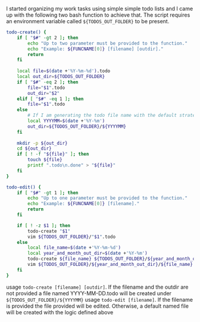 I started organizing my work tasks using simple simple todo lists and I came up with the following two bash function to achieve that. The script requires an environment variable called `${TODOS_OUT_FOLDER}` to be present.

```bash
todo-create() {
	if [ "$#" -gt 2 ]; then
		echo "Up to two parameter must be provided to the function."
		echo "Example: ${FUNCNAME[0]} [filename] [outdir]."
		return
	fi
	
	local file=$(date +'%Y-%m-%d').todo
	local out_dir=${TODOS_OUT_FOLDER}
	if [ "$#" -eq 2 ]; then
		file="$1".todo
		out_dir="$2"
	elif [ "$#" -eq 1 ]; then
		file="$1".todo
	else
		# If I am generating the todo file name with the default strategy, I would like them to be grouped by YYYYMM
		local YYYYMM=$(date +'%Y-%m')
		out_dir=${TODOS_OUT_FOLDER}/${YYYYMM}
	fi
	
	mkdir -p ${out_dir}
	cd ${out_dir}
	if [ ! -f "${file}" ]; then
		touch ${file}
		printf ".todo\n.done" > "${file}"
	fi
}

todo-edit() {
	if [ "$#" -gt 1 ]; then
		echo "Up to one parameter must be provided to the function."
		echo "Example: ${FUNCNAME[0]} [filename]."
		return
	fi

	if [ ! -z $1 ]; then
		todo-create "$1"
		vim ${TODOS_OUT_FOLDER}/"$1".todo	
	else
		local file_name=$(date +'%Y-%m-%d')
		local year_and_month_out_dir=$(date +'%Y-%m')
		todo-create ${file_name} ${TODOS_OUT_FOLDER}/${year_and_month_out_dir}
		vim ${TODOS_OUT_FOLDER}/${year_and_month_out_dir}/${file_name}.todo	
	fi
}
```

usage `todo-create [filename] [outdir]`. If the filename and the outdir are not provided a file named YYYY-MM-DD.todo will be created under `${TODOS_OUT_FOLDER}/${YYYYMM}`
usage `todo-edit [filename]`. If the filename is provided the file provided will be edited. Otherwise, a default named file will be created with the logic defined above
